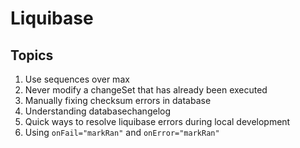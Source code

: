 
# Liquibase

## Topics

1. Use sequences over max
1. Never modify a changeSet that has already been executed
1. Manually fixing checksum errors in database
1. Understanding databasechangelog
1. Quick ways to resolve liquibase errors during local development
1. Using `onFail="markRan"` and `onError="markRan"`

